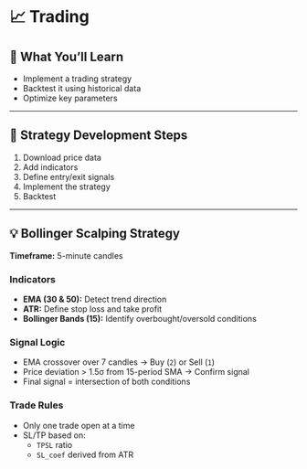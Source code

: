 # 📈 Trading

## 🔧 What You’ll Learn
- Implement a trading strategy  
- Backtest it using historical data  
- Optimize key parameters  

---

## 🧩 Strategy Development Steps

1. Download price data  
2. Add indicators  
3. Define entry/exit signals  
4. Implement the strategy  
5. Backtest   

---

## 💡 Bollinger Scalping Strategy  
**Timeframe:** 5-minute candles

### Indicators
- **EMA (30 & 50):** Detect trend direction  
- **ATR:** Define stop loss and take profit  
- **Bollinger Bands (15):** Identify overbought/oversold conditions  

### Signal Logic
- EMA crossover over 7 candles → Buy (`2`) or Sell (`1`)  
- Price deviation > 1.5σ from 15-period SMA → Confirm signal  
- Final signal = intersection of both conditions  

### Trade Rules
- Only one trade open at a time  
- SL/TP based on:
  - `TPSL` ratio  
  - `SL_coef` derived from ATR  
